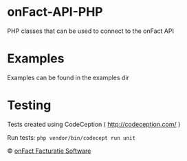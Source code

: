 # onFact-API-PHP
PHP classes that can be used to connect to the onFact API

# Examples
Examples can be found in the examples dir

# Testing
Tests created using CodeCeption ( http://codeception.com/ )

Run tests:
```php vendor/bin/codecept run unit```



© [onFact Facturatie Software](https://www.google.com)
